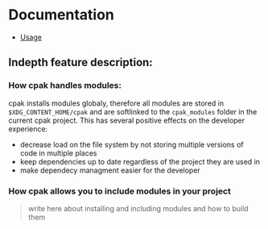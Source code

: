 # Documentation
- [Usage](./usage.md)

## Indepth feature description:
### How cpak handles modules:
cpak installs modules globaly, therefore all modules are stored in `$XDG_CONTENT_HOME/cpak` and are softlinked to the `cpak_modules` folder in the current cpak project.
This has several positive effects on the developer experience:
- decrease load on the file system by not storing multiple versions of code in multiple places
- keep dependencies up to date regardless of the project they are used in
- make dependecy managment easier for the developer

### How cpak allows you to include modules in your project
> write here about installing and including modules and how to build them
